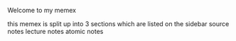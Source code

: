 Welcome to my memex

this memex is split up into 3 sections which are listed on the sidebar
source notes
lecture notes
atomic notes
